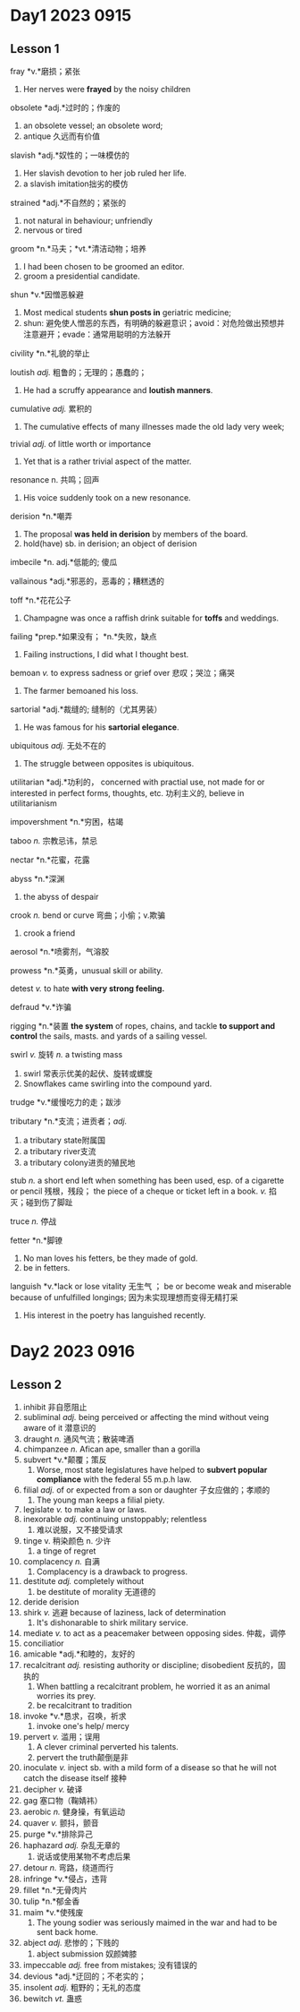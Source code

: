 # Day1 2023 0915

## Lesson 1

fray *v.*磨损；紧张
1. Her nerves were **frayed** by the noisy children

obsolete *adj.*过时的；作废的
1. an obsolete vessel; an obsolete word;
2. antique 久远而有价值

slavish *adj.*奴性的；一味模仿的
1. Her slavish devotion to her job ruled her life.
2. a slavish imitation拙劣的模仿

strained *adj.*不自然的；紧张的
1. not natural in behaviour; unfriendly
2. nervous or  tired

groom *n.*马夫；*vt.*清洁动物；培养
1. I had been chosen to be groomed an editor.
2. groom a presidential candidate.

shun *v.*因憎恶躲避
1. Most medical students **shun posts in** geriatric medicine;
2. shun: 避免使人憎恶的东西，有明确的躲避意识；avoid：对危险做出预想并注意避开；evade：通常用聪明的方法躲开

civility *n.*礼貌的举止

loutish *adj.* 粗鲁的；无理的；愚蠢的；
1. He had a scruffy appearance and **loutish manners**.

cumulative *adj.* 累积的
1. The cumulative effects of many illnesses made the old lady very week;

trivial *adj.* of little worth or importance
1. Yet that is a rather trivial aspect of the matter.

resonance n. 共鸣；回声
1. His voice suddenly took on a new resonance.

derision *n.*嘲弄
1. The proposal **was held in derision** by members of the board.
2. hold(have) sb. in derision; an object of derision

imbecile *n. adj.*低能的; 傻瓜

vallainous *adj.*邪恶的，恶毒的；糟糕透的

toff *n.*花花公子
1. Champagne was once a raffish drink suitable for **toffs** and weddings.

failing *prep.*如果没有； *n.*失败，缺点
1. Failing instructions, I did what I thought best.

bemoan *v.* to express sadness or grief over 悲叹；哭泣；痛哭
1. The farmer bemoaned his loss.

sartorial *adj.*裁缝的; 缝制的（尤其男装）
1. He was famous for his **sartorial elegance**.

ubiquitous *adj.* 无处不在的
1. The struggle between opposites is ubiquitous.

utilitarian *adj.*功利的， concerned with practial use, not made for or interested in perfect forms, thoughts, etc. 功利主义的, believe in utilitarianism

impovershment *n.*穷困，枯竭

taboo *n.* 宗教忌讳，禁忌

nectar *n.*花蜜，花露

abyss *n.*深渊
1. the abyss of despair

crook *n.* bend or curve 弯曲；小偷；v.欺骗
1. crook a friend

aerosol *n.*喷雾剂，气溶胶

prowess *n.*英勇，unusual skill or ability.

detest *v.* to hate **with very strong feeling.**

defraud *v.*诈骗

rigging *n.*装置 **the system** of ropes, chains, and tackle **to support and control** the sails, masts. and yards of  a sailing vessel.

swirl *v.* 旋转 *n.* a twisting mass
1. swirl 常表示优美的起伏、旋转或螺旋
2. Snowflakes came swirling into the compound yard.

trudge *v.*缓慢吃力的走；跋涉

tributary *n.*支流；进贡者；*adj.*
1. a tributary state附属国
2. a tributary river支流
3. a tributary colony进贡的殖民地

stub *n.* a short end left when something has been used, esp. of a cigarette or pencil 残根，残段； the piece of a cheque or ticket left in a book. *v.* 掐灭；碰到伤了脚趾

truce *n.* 停战

fetter *n.*脚镣
1. No man loves his fetters, be they made of gold.
2. be in fetters.

languish *v.*lack or lose vitality 无生气 ； be or become weak and miserable because of unfulfilled longings; 因为未实现理想而变得无精打采
1. His interest in the poetry has languished recently.

# Day2 2023 0916

## Lesson 2

1. inhibit 非自愿阻止
2. subliminal *adj.* being perceived or affecting the mind without veing aware of it 潜意识的
3. draught *n.* 通风气流；散装啤酒
4. chimpanzee *n.* Afican ape, smaller than a gorilla
5. subvert *v.*颠覆；策反
   1. Worse, most state legislatures have helped to **subvert popular compliance** with the federal 55 m.p.h law.
6. filial *adj.* of or expected from a son or daughter 子女应做的；孝顺的
   1. The young man keeps a filial piety.
7. legislate *v.* to make a law or laws.
8. inexorable *adj.* continuing unstoppably; relentless
   1. 难以说服，又不接受请求
9. tinge v. 稍染颜色 n. 少许
   1.  a tinge of regret
10. complacency *n.* 自满
    1. Complacency is a drawback to progress.
11. destitute *adj.* completely without
    1. be destitute of morality 无道德的
12. deride derision
13. shirk *v.* 逃避 because of laziness, lack of determination
    1. It's dishonarable to shirk military service.
14. mediate *v.* to act as a peacemaker between opposing sides. 仲裁，调停
15. conciliatior
16. amicable *adj.*和睦的，友好的
17. recalcitrant *adj.* resisting authority or discipline; disobedient 反抗的，固执的
    1. When battling a recalcitrant problem, he worried it as an animal worries its prey.
    2. be recalcitrant to tradition
18. invoke *v.*恳求，召唤，祈求
    1. invoke one's help/ mercy
19. pervert *v.* 滥用；误用
    1. A clever criminal perverted his talents.
    2. pervert the truth颠倒是非
20. inoculate *v.* inject sb. with a mild form of a disease so that he will not catch the disease itself 接种
21. decipher *v.* 破译
22. gag 塞口物（鞠婧祎）
23. aerobic *n.* 健身操，有氧运动
24. quaver *v.* 颤抖，颤音
25. purge *v.*排除异己
26. haphazard *adj.* 杂乱无章的
    1. 说话或使用某物不考虑后果
27. detour *n.* 弯路，绕道而行
28. infringe *v.*侵占，违背
29. fillet *n.*无骨肉片
30. tulip *n.*郁金香
31. maim *v.*使残废
    1. The young sodier was seriously maimed in the war and had to be sent back home.
32. abject *adj.* 悲惨的；下贱的
    1. abject submission 奴颜婢膝
33. impeccable *adj.* free from mistakes; 没有错误的
34. devious *adj.*迂回的；不老实的；
35. insolent *adj.* 粗野的；无礼的态度
36. bewitch *vt.* 蛊惑